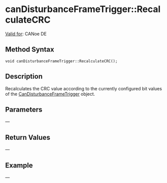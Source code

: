 # canDisturbanceFrameTrigger::RecalculateCRC

[Valid for](../../../Shared/FeatureAvailability.md):  CANoe DE

## Method Syntax

```plaintext
void canDisturbanceFrameTrigger::RecalculateCRC();
```

## Description

Recalculates the CRC value according to the currently configured bit values of the [CanDisturbanceFrameTrigger](../Classes/CAPLfunctionCanDisturbanceFrameTrigger.md) object.

## Parameters

—

## Return Values

—

## Example

—
